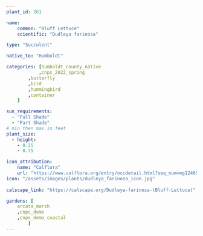 ```yaml
---
plant_id: 261 

name: 
    common: "Bluff Lettuce"    
    scientific: "Dudleya farinosa"  

type: "Succulent"

native_to: "Humboldt"

categories: [humboldt_county_native
            ,cnps_2022_spring
        ,butterfly
        ,bird
        ,hummingbird
        ,container  
    ]

sun_requirements:
  - "Full Shade"
  - "Part Shade"
# min then max in feet
plant_size:
  - height: 
    - 0.25 
    - 0.75

icon_attribution: 
    name: "Calflora"
    url: "https://www.calflora.org/entry/occdetail.html?seq_num=mg124658"
icon: "/assets/images/plants/dudleya_farinosa_icon.jpg"
 
calscape_link: "https://calscape.org/Dudleya-farinosa-(Bluff-Lettuce)"

gardens: [
    arcata_marsh
    ,cnps_demo
    ,cnps_demo_coastal
        ]
---
```


